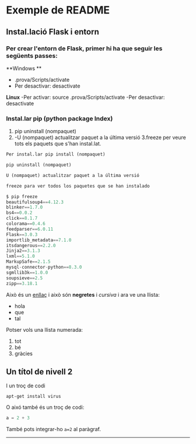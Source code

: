 # Exemple de README

## Instal.lació Flask i entorn

### Per crear l'entorn de Flask, primer hi ha que seguir les següents passes: 

 **Windows **                      
 - .prova/Scripts/activate     
 - Per desactivar: desactivate  

**Linux**
  -Per activar: source .prova/Scripts/activate
  -Per desactivar: desactivate

### Instal.lar pip (python package Index)

1. pip uninstall (nompaquet)
2. -U (nompaquet) actualitzar paquet a la última versió
3.freeze per veure tots els paquets que s'han instal.lat. 


```python 
Per instal.lar pip install (nompaquet)

pip uninstall (nompaquet)

U (nompaquet) actualitzar paquet a la última versió

freeze para ver todos los paquetes que se han instalado


```



```python
$ pip freeze
beautifulsoup4==4.12.3
blinker==1.7.0
bs4==0.0.2
click==8.1.7
colorama==0.4.6
feedparser==6.0.11
Flask==3.0.3
importlib_metadata==7.1.0
itsdangerous==2.2.0
Jinja2==3.1.3
lxml==5.1.0
MarkupSafe==2.1.5
mysql-connector-python==8.3.0     
sgmllib3k==1.0.0
soupsieve==2.5
zipp==3.18.1


```
Això és un [enllaç](https://google.com) i això són **negretes** i *cursiva* i ara ve una llista:

* hola
* que
* tal

Potser vols una llista numerada:

1. tot
2. bé
3. gràcies

## Un títol de nivell 2

I un troç de codi

    apt-get install virus

O aixó també és un troç de codi:

```python
a = 2 + 3
```
També pots integrar-ho `a=2` al paràgraf.

---
